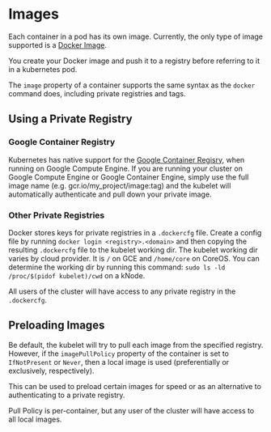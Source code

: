 # Images
Each container in a pod has its own image.  Currently, the only type of image supported is a [Docker Image](https://docs.docker.com/userguide/dockerimages/).

You create your Docker image and push it to a registry before referring to it in a kubernetes pod.

The `image` property of a container supports the same syntax as the `docker` command does, including private registries and tags.

## Using a Private Registry

### Google Container Registry
Kubernetes has native support for the [Google Container Regisry](https://cloud.google.com/tools/container-registry/), when running on Google Compute Engine.  If you are running your cluster on Google Compute Engine or Google Container Engine, simply use the full image name (e.g. gcr.io/my_project/image:tag) and the kubelet will automatically authenticate and pull down your private image.

### Other Private Registries
Docker stores keys for private registries in a `.dockercfg` file.  Create a config file by running `docker login <registry>.<domain>` and then copying the resulting `.dockercfg` file to the kubelet working dir.
The kubelet working dir varies by cloud provider.  It is `/` on GCE and `/home/core` on CoreOS.  You can determine the working dir by running this command:
`sudo ls -ld /proc/$(pidof kubelet)/cwd` on a kNode.

All users of the cluster will have access to any private registry in the `.dockercfg`.

## Preloading Images

Be default, the kubelet will try to pull each image from the specified registry.
However, if the `imagePullPolicy` property of the container is set to `IfNotPresent` or `Never`,
then a local image is used (preferentially or exclusively, respectively).

This can be used to preload certain images for speed or as an alternative to authenticating to a private registry.

Pull Policy is per-container, but any user of the cluster will have access to all local images.
